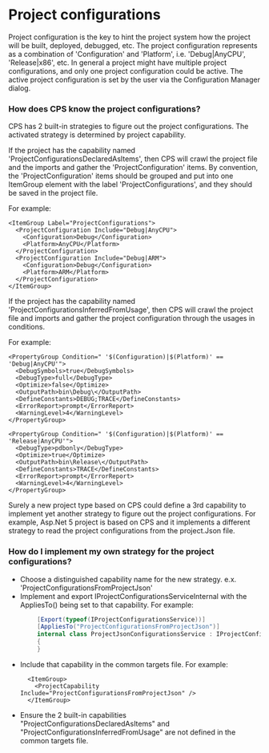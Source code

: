 Project configurations
======================

Project configuration is the key to hint the project system how the project
will be built, deployed, debugged, etc. The project configuration represents
as a combination of 'Configuration' and 'Platform', i.e. 'Debug|AnyCPU',
'Release|x86', etc. In general a project might have multiple project
configurations, and only one project configuration could be active. The
active project configuration is set by the user via the Configuration
Manager dialog. 

### How does CPS know the project configurations?

CPS has 2 built-in strategies to figure out the project configurations.
The activated strategy is determined by project capability.

If the project has the capability named 'ProjectConfigurationsDeclaredAsItems',
then CPS will crawl the project file and the imports and gather the
'ProjectConfiguration' items. By convention, the 'ProjectConfiguration'
items should be grouped and put into one ItemGroup element with the label
'ProjectConfigurations', and they should be saved in the project file.

For example:

    <ItemGroup Label="ProjectConfigurations">
      <ProjectConfiguration Include="Debug|AnyCPU">
        <Configuration>Debug</Configuration>
        <Platform>AnyCPU</Platform>
      </ProjectConfiguration>
      <ProjectConfiguration Include="Debug|ARM">
        <Configuration>Debug</Configuration>
        <Platform>ARM</Platform>
      </ProjectConfiguration>
    </ItemGroup>

If the project has the capability named 'ProjectConfigurationsInferredFromUsage',
then CPS will crawl the project file and imports and gather the project
configuration through the usages in conditions.

For example:

    <PropertyGroup Condition=" '$(Configuration)|$(Platform)' == 'Debug|AnyCPU'">
      <DebugSymbols>true</DebugSymbols>
      <DebugType>full</DebugType>
      <Optimize>false</Optimize>
      <OutputPath>bin\Debug\</OutputPath>
      <DefineConstants>DEBUG;TRACE</DefineConstants>
      <ErrorReport>prompt</ErrorReport>
      <WarningLevel>4</WarningLevel>
    </PropertyGroup>
    
    <PropertyGroup Condition=" '$(Configuration)|$(Platform)' == 'Release|AnyCPU'">
      <DebugType>pdbonly</DebugType>
      <Optimize>true</Optimize>
      <OutputPath>bin\Release\</OutputPath>
      <DefineConstants>TRACE</DefineConstants>
      <ErrorReport>prompt</ErrorReport>
      <WarningLevel>4</WarningLevel>
    </PropertyGroup>


Surely a new project type based on CPS could define a 3rd capability to
implement yet another strategy to figure out the project configurations.
For example, Asp.Net 5 project is based on CPS and it implements a different
strategy to read the project configurations from the project.Json file.

### How do I implement my own strategy for the project configurations?

- Choose a distinguished capability name for the new strategy. e.x.
 'ProjectConfigurationsFromProjectJson'
- Implement and export IProjectConfigurationsServiceInternal with the
  AppliesTo() being set to that capability.
    For example:

```csharp
        [Export(typeof(IProjectConfigurationsService))]
        [AppliesTo("ProjectConfigurationsFromProjectJson")]
        internal class ProjectJsonConfigurationsService : IProjectConfigurationsServiceInternal
        {
        }
```
        
- Include that capability in the common targets file.
    For example:

        <ItemGroup>
          <ProjectCapability Include="ProjectConfigurationsFromProjectJson" />
        </ItemGroup>
    
- Ensure the 2 built-in capabilities "ProjectConfigurationsDeclaredAsItems" 
  and "ProjectConfigurationsInferredFromUsage" are not defined in the common targets file.

